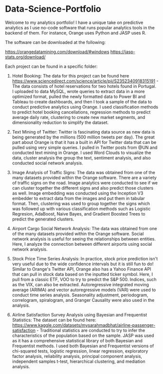 # Data-Science-Portfolio

Welcome to my analytics portfolio! I have a unique take on predictive analytics as I use no-code software that runs popular analytics tools in the backend of them. For instance, Orange uses Python and JASP uses R. 

The software can be downloaded at the following: 

https://orangedatamining.com/download/#windows
https://jasp-stats.org/download/

Each project can be found in a specific folder:

1. Hotel Booking: The data for this project can be found here https://www.sciencedirect.com/science/article/pii/S2352340918315191 - The data consists of hotel reservations for two hotels found in Portugal. I uploaded to data MySQL, wrote queries to extract data in a more optimized format, pulled the newly formatted data to Power BI and Tableau to create dashboards, and then I took a sample of the data to conduct predictive analytics using Orange. I used classification methods to predict hotel booking cancellations, regression methods to predict average daily rate, clustering to create new market segments, and dimensionality reduction to simplify the dataset. 

2. Text Mining of Twitter: Twitter is fascinating data source as new data is being generated by the millions (500 million tweets per day). The great part about Orange is that it has a built in API for Twitter data that can be pulled using very simple queries. I pulled in Twitter posts from @UN and conducted text mining in Orange. I used Word Clouds to visualize the data, cluster analysis the group the text, sentiment analysis, and also conducted social network analysis.

3. Image Analysis of Traffic Signs: The data was obtained from one of the many datasets provided within the Orange software. There are a variety of traffic signs on the road. Image analytics were conducted to see if we can cluster together the different signs and also predict those clusters as well. Image embedding was conducted using the Inception V3 embedder to extract data from the images and put them in tabular format. Then, clustering was used to group together the signs which was followed up with various classification methods such as Logistic Regresion, AdaBoost, Naive Bayes, and Gradient Boosted Trees to predict the generated clusters. 

4. Airport Cargo Social Network Analysis: The data was obtained from one of the many datasets provided within the Orange software. Social network analysis is useful for seeing the relationships between entities. Here, I analyze the connection between different airports using social network analysis. 

5. Stock Price Time Series Analysis: In practice, stock price prediction isn't very useful due to the wide confidence intervals but it is still fun to do! Similar to Orange's Twitter API, Orange also has a Yahoo Finance API that can pull in stock data based on the inputted ticker symbol. Here, I pull from a classic ETF, VOO to try to predict the S&P 500. Indices, such as the VIX, can also be extracted. Autoregressive integrated moving average (ARIMA) and vector autoregressive models (VAR) were used to conduct time series analysis. Seasonality adjustment, periodogram, correlogram, spiralogram, and Granger Causality were also used in the analysis.

6. Airline Satisfaction Survey Analysis using Bayesian and Frequentist Statistics: The dataset can be found here: https://www.kaggle.com/datasets/mysarahmadbhat/airline-passenger-satisfaction - Traditional statistics are conducted to try to infer the characteristics of the population based on the sample. JASP was used as it has a comprehensive statistical library of both Bayesian and Frequentist methods. I used both Bayesian and Frequentist versions of chi-squared tests, logistic regression, linear regression, exploratory factor analysis, reliability analysis, principal component analysis, independent samples t-test, hierarchical clustering, and mediation analysis.
